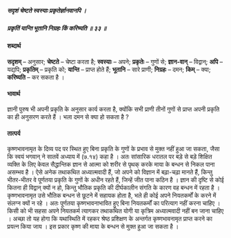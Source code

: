 ##### सदृशं चेष्टते स्वस्याः प्रकृतेर्ज्ञानवानपि ।
##### प्रकृतिं यान्ति भूतानि निग्रहः किं करिष्यति ॥ ३३ ॥

#### शब्दार्थ

**सदृशम्** – अनुसार; **चेष्टते** – चेष्टा करता है; **स्वस्याः** – अपने; **प्रकृतेः** – गुणों से; **ज्ञान-वान्** – विद्वान्; **अपि** – यद्यपि; **प्रकृतिम्** – प्रकृति को; **यान्ति** – प्राप्त होते हैं; **भूतानि** – सारे  प्राणी; **निग्रहः** – दमन; **किम्** – क्या; **करिष्यति** – कर सकता है ।

#### भावार्थ

ज्ञानी पुरुष भी अपनी प्रकृति के अनुसार कार्य करता है, क्योंकि सभी प्राणी तीनों गुणों से प्राप्त अपनी प्रकृति का ही अनुसरण करते हैं । भला दमन से क्या हो सकता है ?

#### तात्पर्य

कृष्णभावनामृत के दिव्य पद पर स्थित हुए बिना प्रकृति के गुणों के प्रभाव से मुक्त नहीं हुआ जा सकता, जैसा कि स्वयं भगवान् ने सातवें अध्याय में (७.१४) कहा है । अतः सांसारिक धरातल पर बड़े से बड़े शिक्षित व्यक्ति के लिए केवल सैद्धान्तिक ज्ञान से आत्मा को शरीर से पृथक् करके माया के बन्धन से निकल पाना असम्भव है । ऐसे अनेक तथाकथित अध्यात्मवादी हैं, जो अपने को विज्ञान में बढ़ा-चढ़ा मानते हैं, किन्तु भीतर-भीतर वे पूर्णतया प्रकृति के गुणों के अधीन रहते हैं, जिन्हें जीत पाना कठिन है । ज्ञान की दृष्टि से कोई कितना ही विद्वान् क्यों न हो, किन्तु भौतिक प्रकृति की दीर्घकालीन संगति के कारण वह बन्धन में रहता है । कृष्णभावनामृत उसे भौतिक बन्धन से छूटने में सहायक होता है, भले ही कोई अपने नियतकर्मों के करने में संलग्न क्यों न रहे । अतः पूर्णतया कृष्णभावनाभावित हुए बिना नियतकर्मों का परित्याग नहीं करना चाहिए । किसी को भी सहसा अपने नियतकर्म त्यागकर तथाकथित योगी या कृत्रिम अध्यात्मवादी नहीं बन जाना चाहिए । अच्छा तो यह होगा कि यथास्थिति में रहकर श्रेष्ठ प्रशिक्षण के अन्तर्गत कृष्णभावनामृत प्राप्त करने का प्रयत्न किया जाय । इस प्रकार कृष्ण की माया के बन्धन से मुक्त हुआ जा सकता है ।